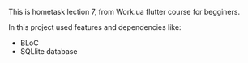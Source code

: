 This is hometask lection 7, from Work.ua flutter course for begginers.

In this project used features and dependencies like:
- BLoC
- SQLlite database
